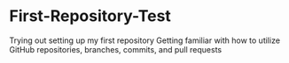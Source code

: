 # First-Repository-Test
Trying out setting up my first repository
Getting familiar with how to utilize GitHub repositories, branches, commits, and pull requests
